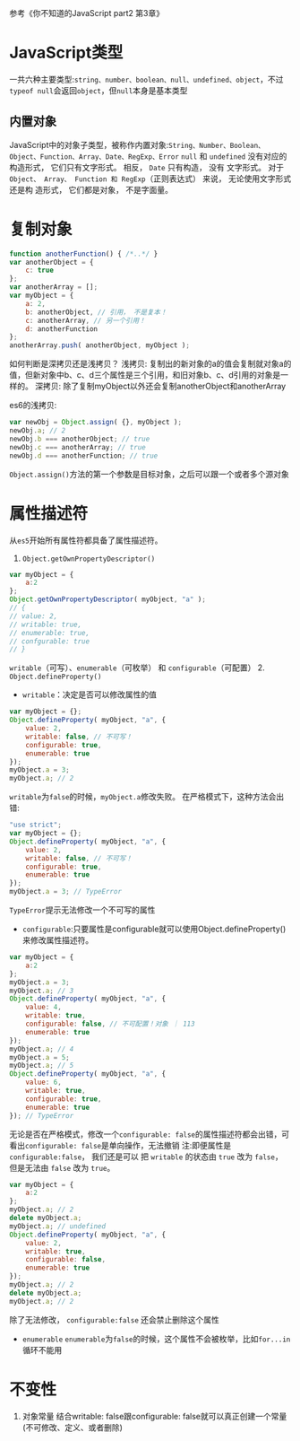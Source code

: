 参考《你不知道的JavaScript part2 第3章》
# JavaScript类型
一共六种主要类型:```string、number、boolean、null、undefined、object```，不过```typeof null```会返回```object```，但```null```本身是基本类型

## 内置对象
JavaScript中的对象子类型，被称作内置对象:```String、Number、Boolean、Object、Function、Array、Date、RegExp、Error```
```null``` 和 ```undefined``` 没有对应的构造形式， 它们只有文字形式。 相反， ```Date``` 只有构造， 没有
文字形式。
对于 ```Object、 Array、 Function 和 RegExp```（正则表达式） 来说， 无论使用文字形式还是构
造形式， 它们都是对象， 不是字面量。

# 复制对象

```javascript
function anotherFunction() { /*..*/ }
var anotherObject = {
    c: true
};
var anotherArray = [];
var myObject = {
    a: 2,
    b: anotherObject, // 引用， 不是复本！
    c: anotherArray, // 另一个引用！
    d: anotherFunction
};
anotherArray.push( anotherObject, myObject );
 ```
如何判断是深拷贝还是浅拷贝？
浅拷贝: 复制出的新对象的a的值会复制就对象a的值，但新对象中b、c、d三个属性是三个引用，和旧对象b、c、d引用的对象是一样的。
深拷贝: 除了复制myObject以外还会复制anotherObject和anotherArray

es6的浅拷贝:
```javascript
var newObj = Object.assign( {}, myObject );
newObj.a; // 2
newObj.b === anotherObject; // true
newObj.c === anotherArray; // true
newObj.d === anotherFunction; // true
```
```Object.assign()```方法的第一个参数是目标对象，之后可以跟一个或者多个源对象

# 属性描述符
从```es5```开始所有属性符都具备了属性描述符。
1. ```Object.getOwnPropertyDescriptor()```
```javascript
var myObject = {
    a:2
};
Object.getOwnPropertyDescriptor( myObject, "a" );
// {
// value: 2,
// writable: true,
// enumerable: true,
// confgurable: true
// }
```
```writable```（可写）、```enumerable```（可枚举） 和 ```configurable```（可配置）
2. ```Object.defineProperty()```
- ```writable```：决定是否可以修改属性的值
```javascript
var myObject = {};
Object.defineProperty( myObject, "a", {
    value: 2,
    writable: false, // 不可写！
    configurable: true,
    enumerable: true
});
myObject.a = 3;
myObject.a; // 2
```
```writable```为```false```的时候，```myObject.a```修改失败。
在严格模式下，这种方法会出错:
```javascript
"use strict";
var myObject = {};
Object.defineProperty( myObject, "a", {
    value: 2,
    writable: false, // 不可写！
    configurable: true,
    enumerable: true
});
myObject.a = 3; // TypeError
```
```TypeError```提示无法修改一个不可写的属性
- ```configurable```:只要属性是configurable就可以使用Object.defineProperty()来修改属性描述符。
```javascript
var myObject = {
    a:2
};
myObject.a = 3;
myObject.a; // 3
Object.defineProperty( myObject, "a", {
    value: 4,
    writable: true,
    configurable: false, // 不可配置！对象 ｜ 113
    enumerable: true
});
myObject.a; // 4
myObject.a = 5;
myObject.a; // 5
Object.defineProperty( myObject, "a", {
    value: 6,
    writable: true,
    configurable: true,
    enumerable: true
}); // TypeError
```
无论是否在严格模式，修改一个```configurable: false```的属性描述符都会出错，可看出```configurable: false```是单向操作，无法撤销
注:即便属性是 ```configurable:false```， 我们还是可以
把 ```writable``` 的状态由 ```true``` 改为 ```false```， 但是无法由 ```false``` 改为 ```true```。
```javascript
var myObject = {
    a:2
};
myObject.a; // 2
delete myObject.a;
myObject.a; // undefined
Object.defineProperty( myObject, "a", {
    value: 2,
    writable: true,
    configurable: false,
    enumerable: true
});
myObject.a; // 2
delete myObject.a;
myObject.a; // 2
```
除了无法修改， ```configurable:false``` 还会禁止删除这个属性
- ```enumerable```
```enumerable```为```false```的时候，这个属性不会被枚举，比如```for...in```循环不能用
# 不变性
1. 对象常量
结合writable: false跟configurable: false就可以真正创建一个常量(不可修改、定义、或者删除)